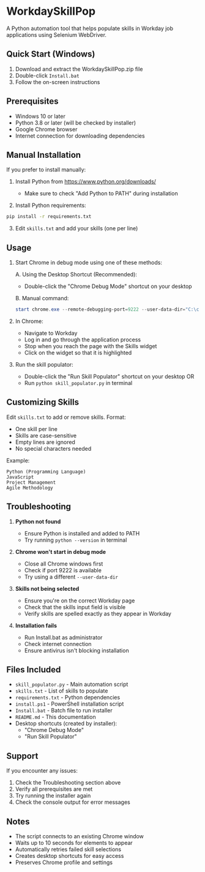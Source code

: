 # WorkdaySkillPop

A Python automation tool that helps populate skills in Workday job applications using Selenium WebDriver.

## Quick Start (Windows)

1. Download and extract the WorkdaySkillPop.zip file
2. Double-click `Install.bat`
3. Follow the on-screen instructions

## Prerequisites

- Windows 10 or later
- Python 3.8 or later (will be checked by installer)
- Google Chrome browser
- Internet connection for downloading dependencies

## Manual Installation

If you prefer to install manually:

1. Install Python from https://www.python.org/downloads/
   - Make sure to check "Add Python to PATH" during installation

2. Install Python requirements:
```bash
pip install -r requirements.txt
```

3. Edit `skills.txt` and add your skills (one per line)

## Usage

1. Start Chrome in debug mode using one of these methods:

   A. Using the Desktop Shortcut (Recommended):
   - Double-click the "Chrome Debug Mode" shortcut on your desktop

   B. Manual command:
   ```powershell
   start chrome.exe --remote-debugging-port=9222 --user-data-dir="C:\chrome-debug"
   ```

2. In Chrome:
   - Navigate to Workday
   - Log in and go through the application process
   - Stop when you reach the page with the Skills widget
   - Click on the widget so that it is highlighted

3. Run the skill populator:
   - Double-click the "Run Skill Populator" shortcut on your desktop
   OR
   - Run `python skill_populator.py` in terminal

## Customizing Skills

Edit `skills.txt` to add or remove skills. Format:
- One skill per line
- Skills are case-sensitive
- Empty lines are ignored
- No special characters needed

Example:
```
Python (Programming Language)
JavaScript
Project Management
Agile Methodology
```

## Troubleshooting

1. **Python not found**
   - Ensure Python is installed and added to PATH
   - Try running `python --version` in terminal

2. **Chrome won't start in debug mode**
   - Close all Chrome windows first
   - Check if port 9222 is available
   - Try using a different `--user-data-dir`

3. **Skills not being selected**
   - Ensure you're on the correct Workday page
   - Check that the skills input field is visible
   - Verify skills are spelled exactly as they appear in Workday

4. **Installation fails**
   - Run Install.bat as administrator
   - Check internet connection
   - Ensure antivirus isn't blocking installation

## Files Included

- `skill_populator.py` - Main automation script
- `skills.txt` - List of skills to populate
- `requirements.txt` - Python dependencies
- `install.ps1` - PowerShell installation script
- `Install.bat` - Batch file to run installer
- `README.md` - This documentation
- Desktop shortcuts (created by installer):
  - "Chrome Debug Mode"
  - "Run Skill Populator"

## Support

If you encounter any issues:
1. Check the Troubleshooting section above
2. Verify all prerequisites are met
3. Try running the installer again
4. Check the console output for error messages

## Notes

- The script connects to an existing Chrome window
- Waits up to 10 seconds for elements to appear
- Automatically retries failed skill selections
- Creates desktop shortcuts for easy access
- Preserves Chrome profile and settings
